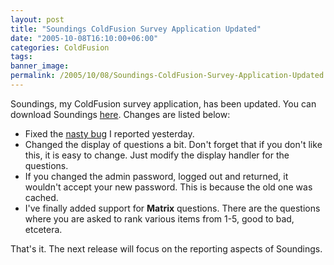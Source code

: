 ```yaml
---
layout: post
title: "Soundings ColdFusion Survey Application Updated"
date: "2005-10-08T16:10:00+06:00"
categories: ColdFusion 
tags: 
banner_image: 
permalink: /2005/10/08/Soundings-ColdFusion-Survey-Application-Updated
---
```


Soundings, my ColdFusion survey application, has been updated. You can download Soundings <a href="http://ray.camdenfamily.com/downloads/soundings.zip">here</a>. Changes are listed below:

<ul>
<li>Fixed the <a href="http://ray.camdenfamily.com/index.cfm/2005/10/7/Soundings-Bug--Very-Important">nasty bug</a> I reported yesterday.
<li>Changed the display of questions a bit. Don't forget that if you don't like this, it is easy to change. Just modify the display handler for the questions.
<li>If you changed the admin password, logged out and returned, it wouldn't accept your new password. This is because the old one was cached. 
<li>I've finally added support for <b>Matrix</b> questions. There are the questions where you are asked to rank various items from 1-5, good to bad, etcetera. 
</ul>

That's it. The next release will focus on the reporting aspects of Soundings.